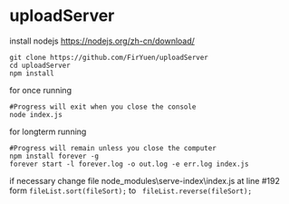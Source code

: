 # uploadServer
install nodejs https://nodejs.org/zh-cn/download/
```shell
git clone https://github.com/FirYuen/uploadServer
cd uploadServer
npm install
```
for once running
``` shell
#Progress will exit when you close the console
node index.js 
```
for longterm running
``` shell
#Progress will remain unless you close the computer
npm install forever -g
forever start -l forever.log -o out.log -e err.log index.js 
```
if necessary
change file node_modules\serve-index\index.js at line #192
 form `fileList.sort(fileSort);` to ` fileList.reverse(fileSort);`